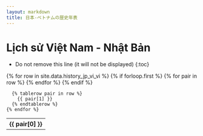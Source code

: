 ```yaml
---
layout: markdown
title: 日本-ベトナムの歴史年表
---
```

<h1 class="text-center">Lịch sử Việt Nam - Nhật Bản</h1>

* Do not remove this line (it will not be displayed)
{:toc}

<div>
  <table class="table">
    {% for row in site.data.history_jp_vi_vi %}
      {% if forloop.first %}
      <tr>
        {% for pair in row %}
          <th scope="col">{{ pair[0] }}</th>
        {% endfor %}
      </tr>
      {% endif %}

      {% tablerow pair in row %}
        {{ pair[1] }}
      {% endtablerow %}
    {% endfor %}
  </table>
</div>


